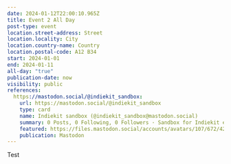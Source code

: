 ```yaml
---
date: 2024-01-12T22:00:10.965Z
title: Event 2 All Day
post-type: event
location.street-address: Street
location.locality: City
location.country-name: Country
location.postal-code: A12 B34
start: 2024-01-01
end: 2024-01-11
all-day: "true"
publication-date: now
visibility: public
references:
  https://mastodon.social/@indiekit_sandbox:
    url: https://mastodon.social/@indiekit_sandbox
    type: card
    name: Indiekit sandbox (@indiekit_sandbox@mastodon.social)
    summary: 0 Posts, 0 Following, 0 Followers · Sandbox for Indiekit experimentation.
    featured: https://files.mastodon.social/accounts/avatars/107/672/426/168/110/293/original/ad3ceb2ec9fcdd09.png
    publication: Mastodon
---
```


Test
